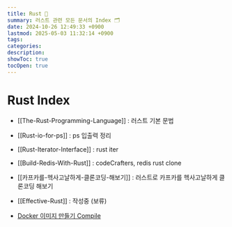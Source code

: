 ```yaml
---
title: Rust 🦀
summary: 러스트 관련 모든 문서의 Index 🗂️
date: 2024-10-26 12:49:33 +0900
lastmod: 2025-05-03 11:32:14 +0900
tags: 
categories: 
description: 
showToc: true
tocOpen: true
---
```


# Rust Index

- [[The-Rust-Programming-Language]] : 러스트 기본 문법
- [[Rust-io-for-ps]] : ps 입출력 정리
- [[Rust-Iterator-Interface]] : rust iter
- [[Build-Redis-With-Rust]] : codeCrafters, redis rust clone
- [[카프카를-헥사고날하게-클론코딩-해보기]] : 러스트로 카프카를 헥사고날하게 클론코딩 해보기

- [[Effective-Rust]] : 작성중 (보류)
- [Docker 이미지 만들기  Compile](https://int-i.github.io/rust/2021-10-03/docker-rust/)
